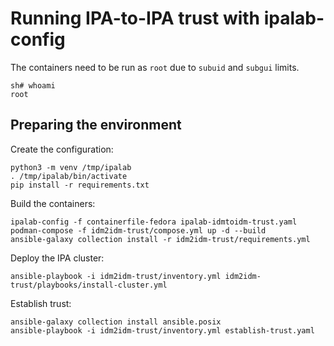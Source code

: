 # Running IPA-to-IPA trust with ipalab-config

The containers need to be run as `root` due to `subuid` and `subgui` limits.

```nohl
sh# whoami
root
```

## Preparing the environment

Create the configuration:

```
python3 -m venv /tmp/ipalab
. /tmp/ipalab/bin/activate
pip install -r requirements.txt
```

Build the containers:

```
ipalab-config -f containerfile-fedora ipalab-idmtoidm-trust.yaml
podman-compose -f idm2idm-trust/compose.yml up -d --build
ansible-galaxy collection install -r idm2idm-trust/requirements.yml
```

Deploy the IPA cluster:

```
ansible-playbook -i idm2idm-trust/inventory.yml idm2idm-trust/playbooks/install-cluster.yml
```

Establish trust:

```
ansible-galaxy collection install ansible.posix
ansible-playbook -i idm2idm-trust/inventory.yml establish-trust.yaml
```
